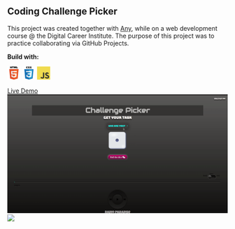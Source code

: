 ## Coding Challenge Picker

This project was created together with [Any](https://github.com/itsAnyTime), while on a web development course @ the Digital Career Institute. The purpose of this project was to practice collaborating via GitHub Projects.

**Build with:**  

<code><img height="30" src="https://raw.githubusercontent.com/github/explore/80688e429a7d4ef2fca1e82350fe8e3517d3494d/topics/html/html.png"></code>
<code><img height="30" src="https://raw.githubusercontent.com/github/explore/80688e429a7d4ef2fca1e82350fe8e3517d3494d/topics/css/css.png"></code>
<code><img height="30" src="https://raw.githubusercontent.com/github/explore/80688e429a7d4ef2fca1e82350fe8e3517d3494d/topics/javascript/javascript.png"></code>



[Live Demo](https://challenge-picker.netlify.app/#) 
<img src="assets/learn-app.gif">
<img src="https://media.giphy.com/media/vzC40E7x8ZiIMuJJur/giphy.gif">






 
